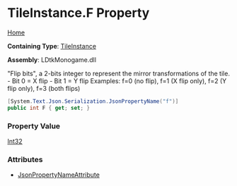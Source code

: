 # TileInstance\.F Property

[Home](../../../README.md)

**Containing Type**: [TileInstance](../README.md)

**Assembly**: LDtkMonogame\.dll

  
 "Flip bits", a 2\-bits integer to represent the mirror transformations of the tile\.   \- Bit 0 = X flip   \- Bit 1 = Y flip   Examples: f=0 \(no flip\), f=1 \(X flip only\), f=2 \(Y flip only\), f=3 \(both flips\) 

```csharp
[System.Text.Json.Serialization.JsonPropertyName("f")]
public int F { get; set; }
```

### Property Value

[Int32](https://docs.microsoft.com/en-us/dotnet/api/system.int32)

### Attributes

* [JsonPropertyNameAttribute](https://docs.microsoft.com/en-us/dotnet/api/system.text.json.serialization.jsonpropertynameattribute)

